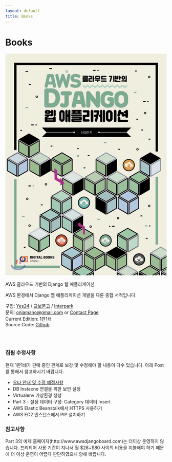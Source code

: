 ```yaml
---
layout: default
title: Books
---
```


 <h1 class="pageTitle">Books</h1>
<div class="book">
	<div class="bookImage">
		<img src="/assets/img/books1.jpg" />
	</div>
	<div class="bookContent">
	<p class="intro">AWS 클라우드 기반의 Django 웹 애플리케이션</p>
	<p>AWS 환경에서 Django 웹 애플리케이션 개발을 다룬 종합 서적입니다.</p>
	<p>구입: <a href="//www.yes24.com/Product/Goods/78572342?scode=032&OzSrank=3">Yes24</a> / <a href="//www.kyobobook.co.kr/product/detailViewKor.laf?ejkGb=KOR&mallGb=KOR&barcode=9788960882720&orderClick=LAG&Kc=">교보문고</a>
	/ <a href="//book.interpark.com/product/BookDisplay.do?_method=detail&sc.shopNo=0000400000&sc.prdNo=316045261&sc.saNo=003002001&bid1=search&bid2=product&bid3=title&bid4=001">Interpark</a><br />
	문의: <a href="mailto:oniamano@gmail.com">oniamano@gmail.com</a> or <a href="contact">Contact Page</a><br />
	Current Edition: 1판1쇄<br />
	Source Code: <a href="//www.github.com/amanokaze/awsdjango-books">Github</a></p>
	</div>
</div>
<h3>&nbsp;</h3>
<h3>집필 수정사항</h3>
<p>현재 1판1쇄가 판매 중인 관계로 보강 및 수정해야 할 내용이 다수 있습니다. 아래 Post를 통해서 참고하시기 바랍니다.</p>
<ul>
	<li><a href="/blog/오타-및-수정-예정-안내/">오타 안내 및 수정 예정사항</a></li>
	<li>DB Instacne 연결을 위한 보안 설정</li>
	<li>Virtualenv 가상환경 생성</li>
	<li>Part 3 - 설정 데이터 구성: Category 데이터 Insert</li>
	<li>AWS Elastic Beanstalk에서 HTTPS 사용하기</li>
	<li>AWS EC2 인스턴스에서 PIP 설치하기</li>
</ul>
<h3>참고사항</h3>
<p>Part 3의 예제 홈페이지(http://www.awsdjangoboard.com)는 더이상 운영하지 않습니다. 프리티어 사용 기간이 지나서 월 $28~$80 사이의 비용을 지불해야 하기 때문에 더 이상 운영이 어렵다 판단하였으니 양해 바랍니다.</p>